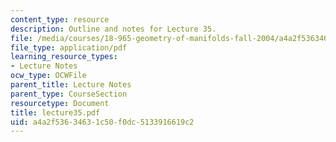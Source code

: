 ```yaml
---
content_type: resource
description: Outline and notes for Lecture 35.
file: /media/courses/18-965-geometry-of-manifolds-fall-2004/a4a2f53634631c50f0dc5133916619c2_lecture35.pdf
file_type: application/pdf
learning_resource_types:
- Lecture Notes
ocw_type: OCWFile
parent_title: Lecture Notes
parent_type: CourseSection
resourcetype: Document
title: lecture35.pdf
uid: a4a2f536-3463-1c50-f0dc-5133916619c2
---
```

